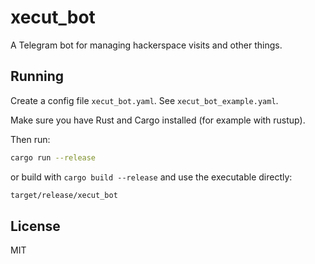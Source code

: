 # xecut_bot

A Telegram bot for managing hackerspace visits and other things.

## Running

Create a config file `xecut_bot.yaml`. See `xecut_bot_example.yaml`.

Make sure you have Rust and Cargo installed (for example with rustup).

Then run:

```sh
cargo run --release
```

or build with `cargo build --release` and use the executable directly:

```sh
target/release/xecut_bot
```

## License
MIT
